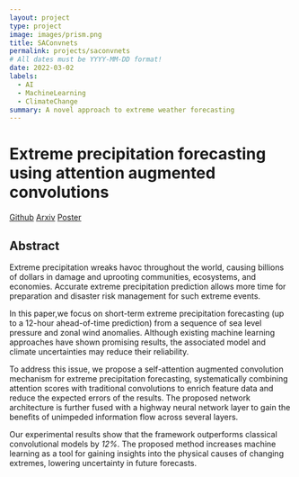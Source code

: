 ```yaml
---
layout: project
type: project
image: images/prism.png
title: SAConvnets
permalink: projects/saconvnets
# All dates must be YYYY-MM-DD format!
date: 2022-03-02
labels:
  - AI
  - MachineLearning
  - ClimateChange
summary: A novel approach to extreme weather forecasting
---
```


# Extreme precipitation forecasting using attention augmented convolutions

[Github](https://github.com/weichen-huang/climatenets)
[Arxiv](https://arxiv.org/abs/2201.13408)
[Poster](https://https://weichen-huang.github.io/images/btyste_poster_weichenhuang.pdf)

## Abstract

Extreme precipitation wreaks havoc throughout the world, causing billions of dollars in damage and uprooting communities, ecosystems, and economies. Accurate extreme precipitation prediction allows more time for preparation and disaster risk management for such extreme events.

In this paper,we focus on short-term extreme precipitation forecasting (up to a 12-hour ahead-of-time prediction) from a sequence of sea level pressure and zonal wind anomalies. Although existing machine learning approaches have shown promising results, the associated model and climate uncertainties may reduce their reliability. 

To address this issue, we propose a self-attention augmented convolution mechanism for extreme precipitation forecasting, systematically combining attention scores with traditional convolutions to enrich feature data and reduce the expected errors of the results. The proposed network architecture is further fused with a highway neural network layer to gain the benefits of unimpeded information flow across several layers. 

Our experimental results show that the framework outperforms classical convolutional models by *12%*. The proposed method increases machine learning as a tool for gaining insights into the physical causes of changing extremes, lowering
uncertainty in future forecasts.

